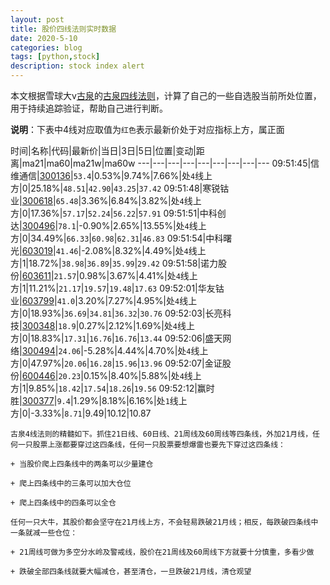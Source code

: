 ```yaml
---
layout: post
title: 股价四线法则实时数据
date: 2020-5-10
categories: blog
tags: [python,stock]
description: stock index alert
---
```



本文根据雪球大v[古泉](https://xueqiu.com/u/7148646888)的[古泉四线法则](https://xueqiu.com/7148646888/130498192)，计算了自己的一些自选股当前所处位置，用于持续追踪验证，帮助自己进行判断。

**说明**：下表中4线对应取值为`红色`表示最新价处于对应指标上方，属正面

时间|名称|代码|最新价|当日|3日|5日|位置|变动|距离|ma21|ma60|ma21w|ma60w
---|---|---|---|---|---|---|---|---
09:51:45|信维通信|[300136](https://xueqiu.com/S/SZ300136)|`53.4`|0.53%|9.74%|7.66%|处`4`线上方|0|25.18%|`48.51`|`42.90`|`43.25`|`37.42`
09:51:48|寒锐钴业|[300618](https://xueqiu.com/S/SZ300618)|`65.48`|3.36%|6.84%|3.82%|处`4`线上方|0|17.36%|`57.17`|`52.24`|`56.22`|`57.91`
09:51:51|中科创达|[300496](https://xueqiu.com/S/SZ300496)|`78.1`|-0.90%|2.65%|13.55%|处`4`线上方|0|34.49%|`66.33`|`60.98`|`62.31`|`46.83`
09:51:54|中科曙光|[603019](https://xueqiu.com/S/SH603019)|`41.46`|-2.08%|8.32%|4.49%|处`4`线上方|1|18.72%|`38.98`|`36.89`|`35.99`|`29.42`
09:51:58|诺力股份|[603611](https://xueqiu.com/S/SH603611)|`21.57`|0.98%|3.67%|4.41%|处`4`线上方|1|11.21%|`21.17`|`19.57`|`19.48`|`17.63`
09:52:01|华友钴业|[603799](https://xueqiu.com/S/SH603799)|`41.0`|3.20%|7.27%|4.95%|处`4`线上方|0|18.93%|`36.69`|`34.81`|`36.32`|`30.76`
09:52:03|长亮科技|[300348](https://xueqiu.com/S/SZ300348)|`18.9`|0.27%|2.12%|1.69%|处`4`线上方|0|18.83%|`17.31`|`16.76`|`16.76`|`13.44`
09:52:06|盛天网络|[300494](https://xueqiu.com/S/SZ300494)|`24.06`|-5.28%|4.44%|4.70%|处`4`线上方|0|47.97%|`20.06`|`16.28`|`15.96`|`13.96`
09:52:07|金证股份|[600446](https://xueqiu.com/S/SH600446)|`20.23`|0.15%|8.40%|5.88%|处`4`线上方|1|9.85%|`18.42`|`17.54`|`18.26`|`19.56`
09:52:12|赢时胜|[300377](https://xueqiu.com/S/SZ300377)|`9.4`|1.29%|8.18%|6.16%|处`1`线上方|0|-3.33%|`8.71`|9.49|10.12|10.87

```
古泉4线法则的精髓如下。抓住21日线、60日线、21周线及60周线等四条线，外加21月线，任何一只股票上涨都要穿过这四条线，任何一只股票要想爆雷也要先下穿过这四条线：

+ 当股价爬上四条线中的两条可以少量建仓

+ 爬上四条线中的三条可以加大仓位

+ 爬上四条线中的四条可以全仓

任何一只大牛，其股价都会坚守在21月线上方，不会轻易跌破21月线；相反，每跌破四条线中一条就减一些仓位：

+ 21周线可做为多空分水岭及警戒线，股价在21周线及60周线下方就要十分慎重，多看少做

+ 跌破全部四条线就要大幅减仓，甚至清仓，一旦跌破21月线，清仓观望
```